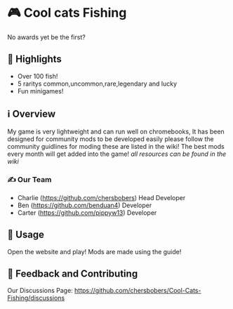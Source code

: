 # 🎮 Cool cats Fishing
No awards yet be the first?


## 🌟 Highlights

- Over 100 fish!
- 5 raritys common,uncommon,rare,legendary and lucky
- Fun minigames!


## ℹ️ Overview
My game is very lightweight and can run well on chromebooks, It has been designed for community mods to be developed easily please follow the community guidlines for moding these are listed in the wiki! The best mods every month will get added into the game!
*all resources can be found in the wiki*



### ✍️ Our Team

- Charlie (https://github.com/chersbobers) Head Developer
- Ben (https://github.com/benduan4) Developer
- Carter (https://github.com/pippyw13) Developer


## 🚀 Usage
Open the website and play! 
Mods are made using the guide!


## 💭 Feedback and Contributing
Our Discussions Page: https://github.com/chersbobers/Cool-Cats-Fishing/discussions
